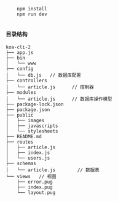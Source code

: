 ```
    npm install
    npm run dev
    
```

#### 目录结构
    koa-cli-2
    ├── app.js
    ├── bin
    │   └── www
    ├── config
    │   └── db.js   // 数据库配置
    ├── controllers
    │   └── article.js      // 控制器
    ├── modules
    │   └── article.js      // 数据库操作模型
    ├── package-lock.json
    ├── package.json
    ├── public
    │   ├── images
    │   ├── javascripts
    │   └── stylesheets
    ├── README.md
    ├── routes
    │   ├── article.js
    │   ├── index.js
    │   └── users.js
    ├── schemas
    │   └── article.js        // 数据表
    └── views   // 视图
        ├── error.pug
        ├── index.pug
        └── layout.pug
